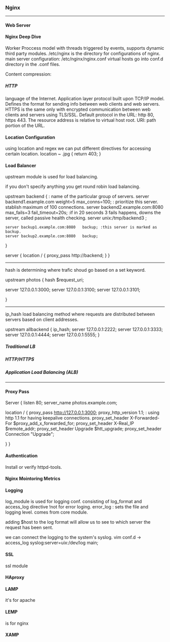 ### Nginx
___
#### Web Server


#### Nginx Deep Dive
Worker Proccess model with threads triggered by events, supports dynamic third party modules.
/etc/nginx is the directory for configurations of nginx.
main server configuration: /etc/nginx/nginx.conf
virtual hosts go into conf.d directory in the .conf files.

Content compression: 


##### HTTP
language of the Internet. Application layer protocol built upon TCP/IP model. Defines the format for sending info between web clients and web servers.
HTTPS is the same only with encrypted communication between web clients and servers using TLS/SSL.
Default protocol in the URL: http 80, https 443. The resource address is relative to virtual host root.
URI: path portion of the URL.

#### Location Configuration
using location and regex we can put different directives for accessing certain location.
location ~ .jpg {
                        return 403;
}



#### Load Balancer
upstream module is used for load balancing.

if you don't specify anything you get round robin load balancing.

upstream backend {    : name of the particular group of servers.
    server backend1.example.com       weight=5 max_conns=100; : prioritize this server. stablish maximum of 100 connections.
    server backend2.example.com:8080  max_fails=3 fail_timeout=20s; :if in 20 seconds 3 fails happens, downs the server, called passive health checking.
    server unix:/tmp/backend3   ;

    server backup1.example.com:8080   backup; :this server is marked as backup.
    server backup2.example.com:8080   backup;
}

server {
    location / {
        proxy_pass http://backend;
    }
}

___
hash is determining where trafic shoud go based on a set keyword.

upstream photos {
    hash $request_uri;

server 127.0.0.1:3000;
server 127.0.0.1:3100;
server 127.0.0.1:3101;


}
___

ip_hash load balancing method where requests are distributed between servers based on client addresses.

upstream allbackend {
    ip_hash;
    server 127.0.0.1:2222;
    server 127.0.0.1:3333;
    server 127.0.0.1:4444;
    server 127.0.0.1:5555;
}


##### Traditional LB



##### HTTP/HTTPS

##### Application Load Balancing (ALB)



___

#### Proxy Pass
Server {
  listen 80;
  server_name photos.example.com;
  
  location / {
  proxy_pass http://127.0.0.1:3000;
  proxy_http_version 1.1;     : using http 1.1 for having keepalive connections. 
  proxy_set_header X-Forwarded-For $proxy_add_x_forwarded_for;
  proxy_set_header X-Real_IP $remote_addr;
  proxy_set_header Upgrade $htt_upgrade;
  proxy_set_header Connection "Upgrade";
  
  }
}  

#### Authentication
Install or verify httpd-tools.

#### Nginx Mointoring Metrics

#### Logging
log_module is used for logging conf. consisting of log_format and access_log directive !not for error loging.
error_log : sets the file and logging level. comes from core module. 

adding $host to the log format will allow us to see to which server the request has been sent.

 we can connect the logging to the system's syslog. vim conf.d -> 
 access_log syslog:server=uix:/dev/log main;
 
 
#### SSL
ssl module
#### HAproxy

#### LAMP
it's for apache

#### LEMP
is for nginx

#### XAMP


